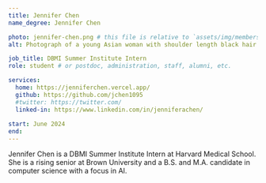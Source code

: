```yaml
---
title: Jennifer Chen
name_degree: Jennifer Chen

photo: jennifer-chen.png # this file is relative to `assets/img/members/`
alt: Photograph of a young Asian woman with shoulder length black hair. She smiles slightly and wears a cream sweater with slight hues of orange and blue. She is sitting at a dining table next to a window.

job_title: DBMI Summer Institute Intern
role: student # or postdoc, administration, staff, alumni, etc.

services:
  home: https://jenniferchen.vercel.app/
  github: https://github.com/jchen1095
  #twitter: https://twitter.com/
  linked-in: https://www.linkedin.com/in/jenniferachen/
  
start: June 2024
end:
---
```

Jennifer Chen is a DBMI Summer Institute Intern at Harvard Medical School. She is a rising senior at Brown University and a B.S. and M.A. candidate in computer science with a focus in AI. 
